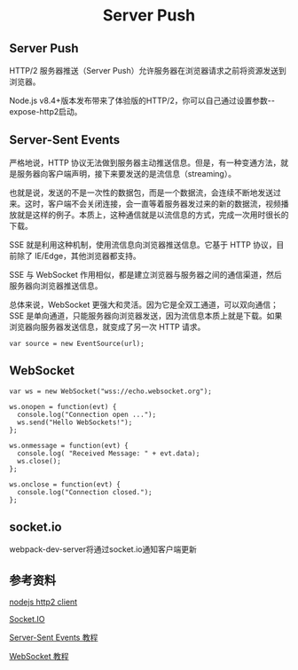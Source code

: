 
<h1 align="center"> Server Push </h1>

Server Push
-

HTTP/2 服务器推送（Server Push）允许服务器在浏览器请求之前将资源发送到浏览器。

Node.js v8.4+版本发布带来了体验版的HTTP/2，你可以自己通过设置参数--expose-http2启动。

Server-Sent Events
-

严格地说，HTTP 协议无法做到服务器主动推送信息。但是，有一种变通方法，就是服务器向客户端声明，接下来要发送的是流信息（streaming）。

也就是说，发送的不是一次性的数据包，而是一个数据流，会连续不断地发送过来。这时，客户端不会关闭连接，会一直等着服务器发过来的新的数据流，视频播放就是这样的例子。本质上，这种通信就是以流信息的方式，完成一次用时很长的下载。

SSE 就是利用这种机制，使用流信息向浏览器推送信息。它基于 HTTP 协议，目前除了 IE/Edge，其他浏览器都支持。

SSE 与 WebSocket 作用相似，都是建立浏览器与服务器之间的通信渠道，然后服务器向浏览器推送信息。

总体来说，WebSocket 更强大和灵活。因为它是全双工通道，可以双向通信；SSE 是单向通道，只能服务器向浏览器发送，因为流信息本质上就是下载。如果浏览器向服务器发送信息，就变成了另一次 HTTP 请求。

```
var source = new EventSource(url);
```

WebSocket
-

```
var ws = new WebSocket("wss://echo.websocket.org");

ws.onopen = function(evt) { 
  console.log("Connection open ..."); 
  ws.send("Hello WebSockets!");
};

ws.onmessage = function(evt) {
  console.log( "Received Message: " + evt.data);
  ws.close();
};

ws.onclose = function(evt) {
  console.log("Connection closed.");
};
```


socket.io
-

webpack-dev-server将通过socket.io通知客户端更新


参考资料
-

<a href="https://github.com/molnarg/node-http2" target="_blank">nodejs http2 client</a>

<a href="https://socket.io/docs" target="_blank">Socket.IO</a>

<a href="http://www.ruanyifeng.com/blog/2017/05/server-sent_events.html" target="_blank">Server-Sent Events 教程</a>

<a href="http://www.ruanyifeng.com/blog/2017/05/websocket.html" target="_blank">WebSocket 教程</a>
